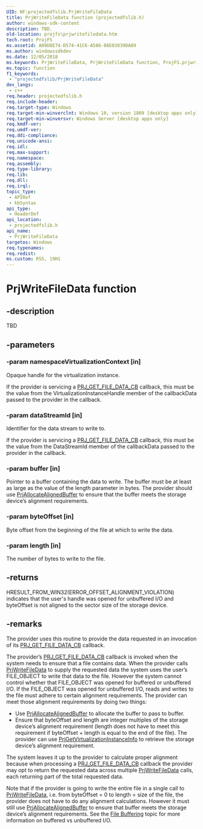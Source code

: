 ```yaml
---
UID: NF:projectedfslib.PrjWriteFileData
title: PrjWriteFileData function (projectedfslib.h)
author: windows-sdk-content
description: TBD.
old-location: projfs\prjwritefiledata.htm
tech.root: ProjFS
ms.assetid: A09D8E74-D574-41C6-A586-86E03839DA89
ms.author: windowssdkdev
ms.date: 12/05/2018
ms.keywords: PrjWriteFileData, PrjWriteFileData function, ProjFS.prjwritefiledata, projectedfslib/PrjWriteFileData
ms.topic: function
f1_keywords: 
 - "projectedfslib/PrjWriteFileData"
dev_langs:
 - c++
req.header: projectedfslib.h
req.include-header: 
req.target-type: Windows
req.target-min-winverclnt: Windows 10, version 1809 [desktop apps only]
req.target-min-winversvr: Windows Server [desktop apps only]
req.kmdf-ver: 
req.umdf-ver: 
req.ddi-compliance: 
req.unicode-ansi: 
req.idl: 
req.max-support: 
req.namespace: 
req.assembly: 
req.type-library: 
req.lib: 
req.dll: 
req.irql: 
topic_type:
 - APIRef
 - kbSyntax
api_type:
 - HeaderDef
api_location:
 - projectedfslib.h
api_name:
 - PrjWriteFileData
targetos: Windows
req.typenames: 
req.redist: 
ms.custom: RS5, 19H1
---
```


# PrjWriteFileData function


## -description


TBD


## -parameters




### -param namespaceVirtualizationContext [in]

Opaque handle for the virtualization instance. 


If the provider is servicing a <a href="https://docs.microsoft.com/windows/desktop/api/projectedfslib/nc-projectedfslib-prj_get_file_data_cb">PRJ_GET_FILE_DATA_CB</a> callback, this must be the value from the VirtualizationInstanceHandle member of the callbackData passed to the provider in the callback.


### -param dataStreamId [in]

Identifier for the data stream to write to. 


If the provider is servicing a <a href="https://docs.microsoft.com/windows/desktop/api/projectedfslib/nc-projectedfslib-prj_get_file_data_cb">PRJ_GET_FILE_DATA_CB</a> callback, this must be the value from the DataStreamId member of the callbackData passed to the provider in the callback.


### -param buffer [in]

Pointer to a buffer containing the data to write. The buffer must be at least as large as the value of the length parameter in bytes. The provider should use <a href="https://docs.microsoft.com/windows/desktop/api/projectedfslib/nf-projectedfslib-prjallocatealignedbuffer">PrjAllocateAlignedBuffer</a> to ensure that the buffer meets the storage device’s alignment requirements.


### -param byteOffset [in]

Byte offset from the beginning of the file at which to write the data.


### -param length [in]

The number of bytes to write to the file.


## -returns



HRESULT_FROM_WIN32(ERROR_OFFSET_ALIGNMENT_VIOLATION) indicates that the user's handle was opened for unbuffered I/O and byteOffset is not aligned to the sector size of the storage device.




## -remarks



The provider uses this routine to provide the data requested in an invocation of its <a href="https://docs.microsoft.com/windows/desktop/api/projectedfslib/nc-projectedfslib-prj_get_file_data_cb">PRJ_GET_FILE_DATA_CB</a> callback. 


The provider’s <a href="https://docs.microsoft.com/windows/desktop/api/projectedfslib/nc-projectedfslib-prj_get_file_data_cb">PRJ_GET_FILE_DATA_CB</a> callback is invoked when the system needs to ensure that a file contains data. When the provider calls <a href="https://docs.microsoft.com/windows/desktop/api/projectedfslib/nf-projectedfslib-prjwritefiledata">PrjWriteFileData</a> to supply the requested data the system uses the user’s FILE_OBJECT to write that data to the file. However the system cannot control whether that FILE_OBJECT was opened for buffered or unbuffered I/O. If the FILE_OBJECT was opened for unbuffered I/O, reads and writes to the file must adhere to certain alignment requirements. The provider can meet those alignment requirements by doing two things: 
<ul>
<li>Use <a href="https://docs.microsoft.com/windows/desktop/api/projectedfslib/nf-projectedfslib-prjallocatealignedbuffer">PrjAllocateAlignedBuffer</a> to allocate the buffer to pass to buffer.</li>
<li>Ensure that byteOffset and length are integer multiples of the storage device’s alignment requirement (length does not have to meet this requirement if byteOffset + length is equal to the end of the file). The provider can use <a href="https://docs.microsoft.com/windows/desktop/api/projectedfslib/nf-projectedfslib-prjgetvirtualizationinstanceinfo">PrjGetVirtualizationInstanceInfo</a> to retrieve the storage device’s alignment requirement.</li>
</ul>


The system leaves it up to the provider to calculate proper alignment because when processing a <a href="https://docs.microsoft.com/windows/desktop/api/projectedfslib/nc-projectedfslib-prj_get_file_data_cb">PRJ_GET_FILE_DATA_CB</a> callback the provider may opt to return the requested data across multiple <a href="https://docs.microsoft.com/windows/desktop/api/projectedfslib/nf-projectedfslib-prjwritefiledata">PrjWriteFileData</a> calls, each returning part of the total requested data. 


Note that if the provider is going to write the entire file in a single call to <a href="https://docs.microsoft.com/windows/desktop/api/projectedfslib/nf-projectedfslib-prjwritefiledata">PrjWriteFileData</a>, i.e. from byteOffset = 0 to length = size of the file, the provider does not have to do any alignment calculations. However it must still use <a href="https://docs.microsoft.com/windows/desktop/api/projectedfslib/nf-projectedfslib-prjallocatealignedbuffer">PrjAllocateAlignedBuffer</a> to ensure that buffer meets the storage device’s alignment requirements. See the <a href="https://docs.microsoft.com/windows/desktop/FileIO/file-buffering">File Buffering</a> topic for more information on buffered vs unbuffered I/O.



